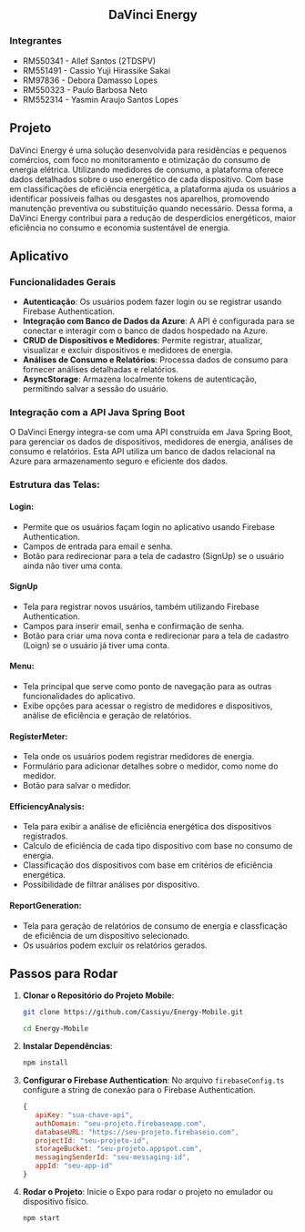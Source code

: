 <div align="center">
   <h2> DaVinci Energy </h2>
</div>

<h3> Integrantes </h3>

- RM550341 - Allef Santos (2TDSPV)
- RM551491 - Cassio Yuji Hirassike Sakai
- RM97836 - Debora Damasso Lopes
- RM550323 - Paulo Barbosa Neto
- RM552314 - Yasmin Araujo Santos Lopes

## Projeto

DaVinci Energy é uma solução desenvolvida para residências e pequenos comércios, com foco no monitoramento e otimização do consumo de energia elétrica. Utilizando medidores de consumo, a plataforma oferece dados detalhados sobre o uso energético de cada dispositivo. Com base em classificações de eficiência energética, a plataforma ajuda os usuários a identificar possíveis falhas ou desgastes nos aparelhos, promovendo manutenção preventiva ou substituição quando necessário. Dessa forma, a DaVinci Energy contribui para a redução de desperdícios energéticos, maior eficiência no consumo e economia sustentável de energia.

## Aplicativo

### Funcionalidades Gerais
- **Autenticação**: Os usuários podem fazer login ou se registrar usando Firebase Authentication.
- **Integração com Banco de Dados da Azure**: A API é configurada para se conectar e interagir com o banco de dados hospedado na Azure.
- **CRUD de Dispositivos e Medidores**: Permite registrar, atualizar, visualizar e excluir dispositivos e medidores de energia.
- **Análises de Consumo e Relatórios**: Processa dados de consumo para fornecer análises detalhadas e relatórios.
- **AsyncStorage**: Armazena localmente tokens de autenticação, permitindo salvar a sessão do usuário.

### Integração com a API Java Spring Boot
O DaVinci Energy integra-se com uma API construída em Java Spring Boot, para gerenciar os dados de dispositivos, medidores de energia, análises de consumo e relatórios. Esta API utiliza um banco de dados relacional na Azure para armazenamento seguro e eficiente dos dados.

### Estrutura das Telas:
#### Login:
- Permite que os usuários façam login no aplicativo usando Firebase Authentication.
- Campos de entrada para email e senha.
- Botão para redirecionar para a tela de cadastro (SignUp) se o usuário ainda não tiver uma conta.

#### SignUp

- Tela para registrar novos usuários, também utilizando Firebase Authentication.
- Campos para inserir email, senha e confirmação de senha.
- Botão para criar uma nova conta e redirecionar para a tela de cadastro (Loign) se o usuário já tiver uma conta.

#### Menu:

- Tela principal que serve como ponto de navegação para as outras funcionalidades do aplicativo.
- Exibe opções para acessar o registro de medidores e dispositivos, análise de eficiência e geração de relatórios.

#### RegisterMeter:

- Tela onde os usuários podem registrar medidores de energia.
- Formulário para adicionar detalhes sobre o medidor, como nome do medidor.
- Botão para salvar o medidor.

#### EfficiencyAnalysis:

- Tela para exibir a análise de eficiência energética dos dispositivos registrados.
- Calculo de eficiência de cada tipo dispositivo com base no consumo de energia.
- Classificação dos dispositivos com base em critérios de eficiência energética.
- Possibilidade de filtrar análises por dispositivo.

#### ReportGeneration:

- Tela para geração de relatórios de consumo de energia e classficação de eficiência de um dispositivo selecionado.
- Os usuários podem excluir os relatórios gerados.

## Passos para Rodar
   
1. **Clonar o Repositório do Projeto Mobile**:
   ```bash
   git clone https://github.com/Cassiyu/Energy-Mobile.git
   ```
   ```bash
   cd Energy-Mobile
   ```

2. **Instalar Dependências**:
   ```bash
   npm install
   ```

3. **Configurar o Firebase Authentication**:
   No arquivo `firebaseConfig.ts` configure a string de conexão para o Firebase Authentication.
   ```javascript
   {
      apiKey: "sua-chave-api",
      authDomain: "seu-projeto.firebaseapp.com",
      databaseURL: "https://seu-projeto.firebaseio.com",
      projectId: "seu-projeto-id",
      storageBucket: "seu-projeto.appspot.com",
      messagingSenderId: "seu-messaging-id",
      appId: "seu-app-id"
   }
   ```

4. **Rodar o Projeto**:
   Inicie o Expo para rodar o projeto no emulador ou dispositivo físico.
   ```bash
   npm start
   ```
